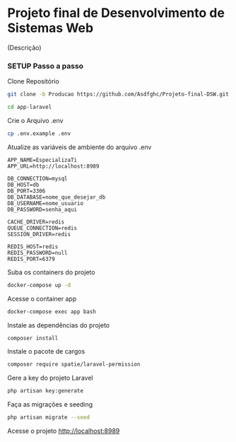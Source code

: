 # Projeto final de Desenvolvimento de Sistemas Web

(Descrição)


### SETUP Passo a passo
Clone Repositório
```sh
git clone -b Producao https://github.com/Asdfghc/Projeto-final-DSW.git app-laravel
```
```sh
cd app-laravel
```


Crie o Arquivo .env
```sh
cp .env.example .env
```


Atualize as variáveis de ambiente do arquivo .env
```dosini
APP_NAME=EspecializaTi
APP_URL=http://localhost:8989

DB_CONNECTION=mysql
DB_HOST=db
DB_PORT=3306
DB_DATABASE=nome_que_desejar_db
DB_USERNAME=nome_usuario
DB_PASSWORD=senha_aqui

CACHE_DRIVER=redis
QUEUE_CONNECTION=redis
SESSION_DRIVER=redis

REDIS_HOST=redis
REDIS_PASSWORD=null
REDIS_PORT=6379
```


Suba os containers do projeto
```sh
docker-compose up -d
```


Acesse o container app
```sh
docker-compose exec app bash
```


Instale as dependências do projeto
```sh
composer install
```

Instale o pacote de cargos
```sh
composer require spatie/laravel-permission
```

Gere a key do projeto Laravel
```sh
php artisan key:generate
```

Faça as migrações e seeding
```sh
php artisan migrate --seed
```

Acesse o projeto
[http://localhost:8989](http://localhost:8989)
